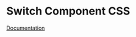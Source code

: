 # Switch Component CSS

[Documentation](https://github.com/ArthurClemens/polythene/tree/master/docs/css.md)
